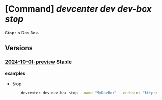 # [Command] _devcenter dev dev-box stop_

Stops a Dev Box.

## Versions

### [2024-10-01-preview](/Resources/data-plane/microsoft.devcenter/L3Byb2plY3RzL3t9L3VzZXJzL3t9L2RldmJveGVzL3t9OnN0b3A=/2024-10-01-preview.xml) **Stable**

<!-- data-plane:microsoft.devcenter /projects/{}/users/{}/devboxes/{}:stop 2024-10-01-preview -->

#### examples

- Stop
    ```bash
        devcenter dev dev-box stop --name "MyDevBox" --endpoint "https://8a40af38-3b4c-4672-a6a4-5e964b1870ed-contosodevcenter.centralus.devcenter.azure.com/" --project-name "DevProject" --user-id "00000000-0000-0000-0000-000000000000"
    ```
